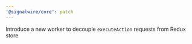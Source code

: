 ```yaml
---
'@signalwire/core': patch
---
```


Introduce a new worker to decouple `executeAction` requests from Redux store
